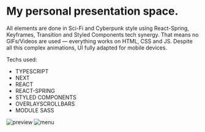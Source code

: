 # My personal presentation space.
All elements are done in Sci-Fi and Cyberpunk style using React-Spring, Keyframes, 
Transition and Styled Components tech synergy. That means no GIFs/Videos are 
used — everything works on HTML, CSS and JS. 
Despite all this complex animations, 
UI fully adapted for mobile devices.

Techs used:
- TYPESCRIPT
- NEXT
- REACT
- REACT-SPRING
- STYLED COMPONENTS
- OVERLAYSCROLLBARS
- MODULE SASS

![preview](https://rr1me.space/_next/static/media/mySpace.94fddc76.png)
![menu](https://i.imgur.com/x15H3ND.png)
